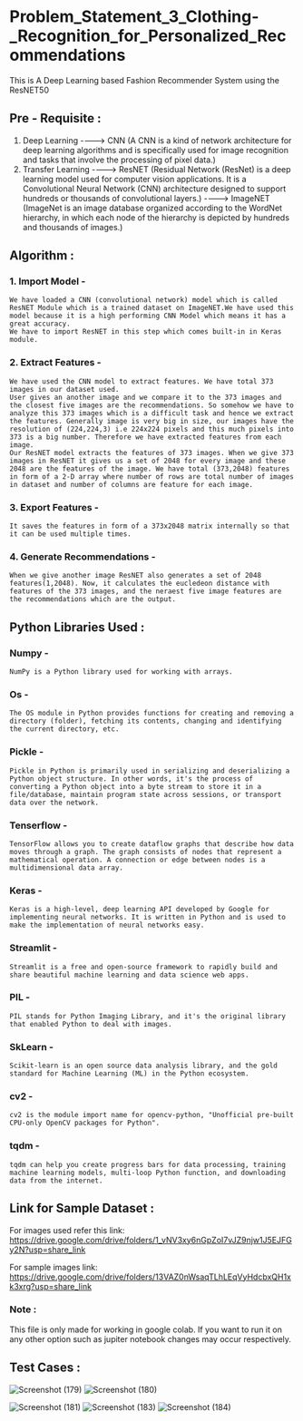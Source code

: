 # Problem_Statement_3_Clothing-_Recognition_for_Personalized_Recommendations
This is A Deep Learning based Fashion Recommender System using the ResNET50

## Pre - Requisite :
1. Deep Learning ----> CNN (A CNN is a kind of network architecture for deep learning algorithms and is specifically used for image recognition and tasks that involve the processing of pixel data.)
2. Transfer Learning ----> ResNET (Residual Network (ResNet) is a deep learning model used for computer vision applications. It is a Convolutional Neural Network (CNN) architecture designed to support hundreds or thousands of convolutional layers.) ----> ImageNET (ImageNet is an image database organized according to the WordNet hierarchy, in which each node of the hierarchy is depicted by hundreds and thousands of images.)

## Algorithm :
### 1. Import Model - 
    We have loaded a CNN (convolutional network) model which is called ResNET Module which is a trained dataset on ImageNET.We have used this model because it is a high performing CNN Model which means it has a great accuracy.
    We have to import ResNET in this step which comes built-in in Keras module.
### 2. Extract Features - 
    We have used the CNN model to extract features. We have total 373 images in our dataset used.
    User gives an another image and we compare it to the 373 images and the closest five images are the recommendations. So somehow we have to analyze this 373 images which is a difficult task and hence we extract the features. Generally image is very big in size, our images have the resolution of (224,224,3) i.e 224x224 pixels and this much pixels into 373 is a big number. Therefore we have extracted features from each image. 
    Our ResNET model extracts the features of 373 images. When we give 373 images in ResNET it gives us a set of 2048 for every image and these 2048 are the features of the image. We have total (373,2048) features in form of a 2-D array where number of rows are total number of images in dataset and number of columns are feature for each image.
### 3. Export Features - 
    It saves the features in form of a 373x2048 matrix internally so that it can be used multiple times.
### 4. Generate Recommendations - 
    When we give another image ResNET also generates a set of 2048 features(1,2048). Now, it calculates the eucledeon distance with features of the 373 images, and the neraest five image features are the recommendations which are the output. 

## Python Libraries Used :
### Numpy -
    NumPy is a Python library used for working with arrays.
### Os -
    The OS module in Python provides functions for creating and removing a directory (folder), fetching its contents, changing and identifying the current directory, etc.
### Pickle -
    Pickle in Python is primarily used in serializing and deserializing a Python object structure. In other words, it's the process of converting a Python object into a byte stream to store it in a file/database, maintain program state across sessions, or transport data over the network.
### Tenserflow -
    TensorFlow allows you to create dataflow graphs that describe how data moves through a graph. The graph consists of nodes that represent a mathematical operation. A connection or edge between nodes is a multidimensional data array.
### Keras -
    Keras is a high-level, deep learning API developed by Google for implementing neural networks. It is written in Python and is used to make the implementation of neural networks easy.
### Streamlit -
    Streamlit is a free and open-source framework to rapidly build and share beautiful machine learning and data science web apps.
### PIL -
    PIL stands for Python Imaging Library, and it's the original library that enabled Python to deal with images.
### SkLearn -
    Scikit-learn is an open source data analysis library, and the gold standard for Machine Learning (ML) in the Python ecosystem.
### cv2 -
    cv2 is the module import name for opencv-python, "Unofficial pre-built CPU-only OpenCV packages for Python".
### tqdm -
    tqdm can help you create progress bars for data processing, training machine learning models, multi-loop Python function, and downloading data from the internet.
    
## Link for Sample Dataset :
For images used refer this link:
https://drive.google.com/drive/folders/1_vNV3xy6nGpZoI7vJZ9njw1J5EJFGy2N?usp=share_link

For sample images link:
https://drive.google.com/drive/folders/13VAZ0nWsaqTLhLEqVyHdcbxQH1xk3xrg?usp=share_link

### Note :
This file is only made for working in google colab. If you want to run it on any other option such as jupiter notebook changes may occur respectively.

## Test Cases :
![Screenshot (179)](https://user-images.githubusercontent.com/115816678/226195827-211bcf3d-b7ac-460f-8d46-fef401972ccc.png)
![Screenshot (180)](https://user-images.githubusercontent.com/115816678/226195902-97b3f560-206f-4528-a814-acd8d31e563c.png)

![Screenshot (181)](https://user-images.githubusercontent.com/115816678/226196229-df5a084c-0523-4afa-8362-82af62a4dfc6.png)
![Screenshot (183)](https://user-images.githubusercontent.com/115816678/226196237-fb92a4a6-99cc-494d-8e2b-65f28c64edb0.png)
![Screenshot (184)](https://user-images.githubusercontent.com/115816678/226196240-7e23adfc-ed53-459c-a47a-c530f1d29059.png)
